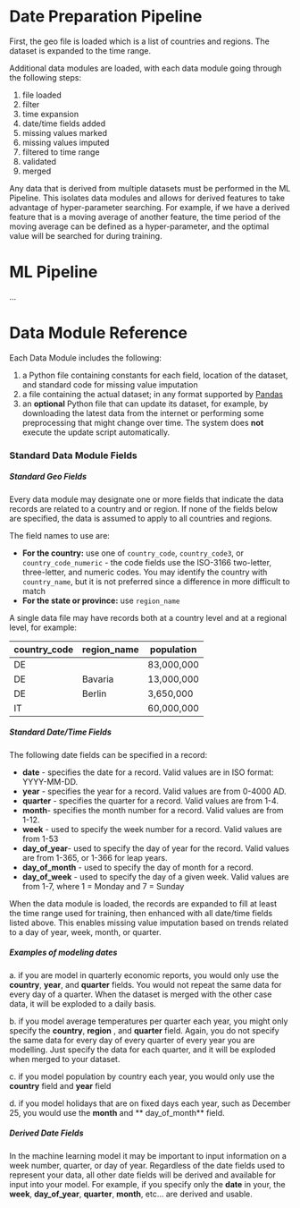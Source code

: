 # Date Preparation Pipeline

First, the geo file is loaded which is a list of countries and regions. The dataset is expanded to the time range.

Additional data modules are loaded, with each data module going through the following steps:

1. file loaded
2. filter
3. time expansion
4. date/time fields added
4. missing values marked
5. missing values imputed
6. filtered to time range
7. validated
8. merged

Any data that is derived from multiple datasets must be performed in the ML Pipeline. This isolates data modules and
allows for derived features to take advantage of hyper-parameter searching. For example, if we have a derived feature
that is a moving average of another feature, the time period of the moving average can be defined as a hyper-parameter,
and the optimal value will be searched for during training.

# ML Pipeline

...

# Data Module Reference

Each Data Module includes the following:

1. a Python file containing constants for each field, location of the dataset, and standard code for missing value
   imputation
2. a file containing the actual dataset; in any format supported by [Pandas](https://pandas.pydata.org/)
3. an __optional__ Python file that can update its dataset, for example, by downloading the latest data from the
   internet or performing some preprocessing that might change over time. The system does __not__ execute the update
   script automatically.

### Standard Data Module Fields

##### Standard Geo Fields

Every data module may designate one or more fields that indicate the data records are related to a country and or
region. If none of the fields below are specified, the data is assumed to apply to all countries and regions.

The field names to use are:

* **For the country:** use one of `country_code`, `country_code3`, or
  `country_code_numeric` - the code fields use the ISO-3166 two-letter, three-letter, and numeric codes. 
  You may identify the country with `country_name`, but it is not preferred since a difference in more difficult to match
* **For the state or province:** use `region_name`

A single data file may have records both at a country level and at a regional level, for example:

| country_code | region_name | population | 
| --- | --- | --- |
| DE |  | 83,000,000 |
| DE | Bavaria | 13,000,000 |
| DE | Berlin | 3,650,000 |
| IT |  | 60,000,000 |

##### Standard Date/Time Fields

The following date fields can be specified in a record:

* **date** - specifies the date for a record. Valid values are in ISO format: YYYY-MM-DD.
* **year** - specifies the year for a record. Valid values are from 0-4000 AD.
* **quarter** - specifies the quarter for a record. Valid values are from 1-4.
* **month**- specifies the month number for a record. Valid values are from 1-12.
* **week** - used to specify the week number for a record. Valid values are from 1-53
* **day_of_year**- used to specify the day of year for the record. Valid values are from 1-365, or 1-366 for leap years.
* **day_of_month** - used to specify the day of month for a record.
* **day_of_week** - used to specify the day of a given week. Valid values are from 1-7, where 1 = Monday and 7 = Sunday

When the data module is loaded, the records are expanded to fill at least the time range used for training, then
enhanced with all date/time fields listed above. This enables missing value imputation based on trends related to a day
of year, week, month, or quarter.

##### Examples of modeling dates

a. if you are model in quarterly economic reports, you would only use the **country**, **year**, and **quarter**
fields. You would not repeat the same data for every day of a quarter. When the dataset is merged with the other case
data, it will be exploded to a daily basis.

b. if you model average temperatures per quarter each year, you might only specify the **country**, **region**
, and **quarter** field. Again, you do not specify the same data for every day of every quarter of every year you are
modelling. Just specify the data for each quarter, and it will be exploded when merged to your dataset.

c. if you model population by country each year, you would only use the **country** field and **year** field

d. if you model holidays that are on fixed days each year, such as December 25, you would use the **month** and **
day_of_month**
field.

##### Derived Date Fields

In the machine learning model it may be important to input information on a week number, quarter, or day of year.
Regardless of the date fields used to represent your data, all other date fields will be derived and available for input
into your model. For example, if you specify only the **date**
in your, the **week**, **day_of_year**, **quarter**, **month**, etc... are derived and usable.
